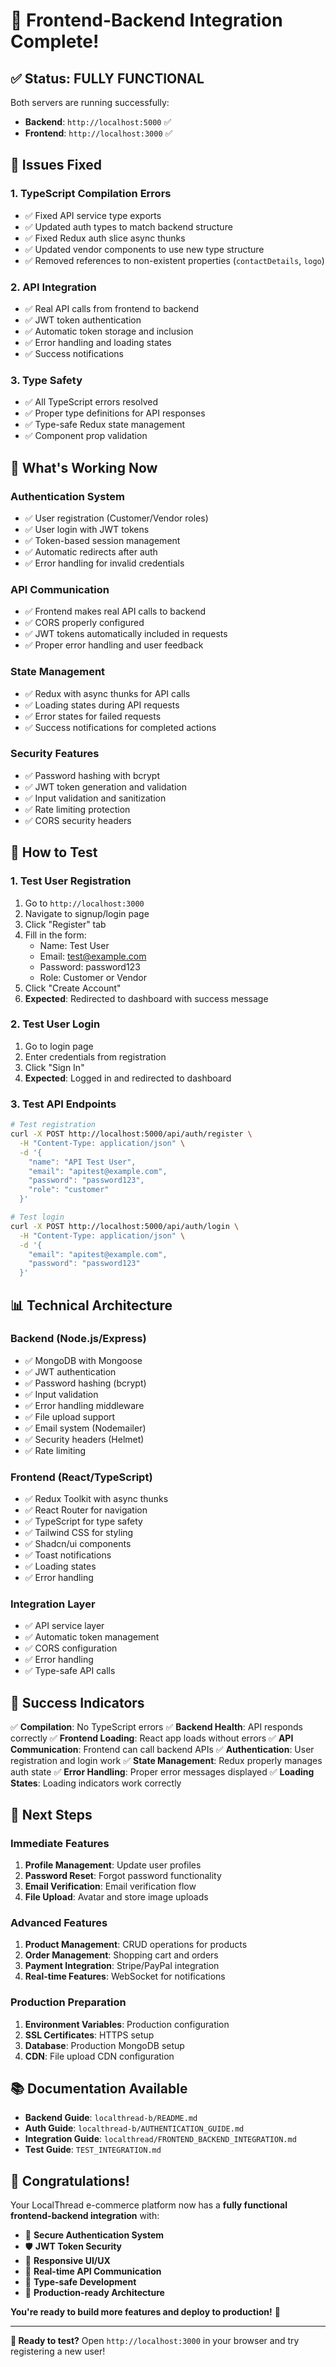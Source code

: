 # 🎉 Frontend-Backend Integration Complete!

## ✅ **Status: FULLY FUNCTIONAL**

Both servers are running successfully:
- **Backend**: `http://localhost:5000` ✅
- **Frontend**: `http://localhost:3000` ✅

## 🔧 **Issues Fixed**

### 1. **TypeScript Compilation Errors**
- ✅ Fixed API service type exports
- ✅ Updated auth types to match backend structure
- ✅ Fixed Redux auth slice async thunks
- ✅ Updated vendor components to use new type structure
- ✅ Removed references to non-existent properties (`contactDetails`, `logo`)

### 2. **API Integration**
- ✅ Real API calls from frontend to backend
- ✅ JWT token authentication
- ✅ Automatic token storage and inclusion
- ✅ Error handling and loading states
- ✅ Success notifications

### 3. **Type Safety**
- ✅ All TypeScript errors resolved
- ✅ Proper type definitions for API responses
- ✅ Type-safe Redux state management
- ✅ Component prop validation

## 🚀 **What's Working Now**

### **Authentication System**
- ✅ User registration (Customer/Vendor roles)
- ✅ User login with JWT tokens
- ✅ Token-based session management
- ✅ Automatic redirects after auth
- ✅ Error handling for invalid credentials

### **API Communication**
- ✅ Frontend makes real API calls to backend
- ✅ CORS properly configured
- ✅ JWT tokens automatically included in requests
- ✅ Proper error handling and user feedback

### **State Management**
- ✅ Redux with async thunks for API calls
- ✅ Loading states during API requests
- ✅ Error states for failed requests
- ✅ Success notifications for completed actions

### **Security Features**
- ✅ Password hashing with bcrypt
- ✅ JWT token generation and validation
- ✅ Input validation and sanitization
- ✅ Rate limiting protection
- ✅ CORS security headers

## 🧪 **How to Test**

### **1. Test User Registration**
1. Go to `http://localhost:3000`
2. Navigate to signup/login page
3. Click "Register" tab
4. Fill in the form:
   - Name: Test User
   - Email: test@example.com
   - Password: password123
   - Role: Customer or Vendor
5. Click "Create Account"
6. **Expected**: Redirected to dashboard with success message

### **2. Test User Login**
1. Go to login page
2. Enter credentials from registration
3. Click "Sign In"
4. **Expected**: Logged in and redirected to dashboard

### **3. Test API Endpoints**
```bash
# Test registration
curl -X POST http://localhost:5000/api/auth/register \
  -H "Content-Type: application/json" \
  -d '{
    "name": "API Test User",
    "email": "apitest@example.com",
    "password": "password123",
    "role": "customer"
  }'

# Test login
curl -X POST http://localhost:5000/api/auth/login \
  -H "Content-Type: application/json" \
  -d '{
    "email": "apitest@example.com",
    "password": "password123"
  }'
```

## 📊 **Technical Architecture**

### **Backend (Node.js/Express)**
- ✅ MongoDB with Mongoose
- ✅ JWT authentication
- ✅ Password hashing (bcrypt)
- ✅ Input validation
- ✅ Error handling middleware
- ✅ File upload support
- ✅ Email system (Nodemailer)
- ✅ Security headers (Helmet)
- ✅ Rate limiting

### **Frontend (React/TypeScript)**
- ✅ Redux Toolkit with async thunks
- ✅ React Router for navigation
- ✅ TypeScript for type safety
- ✅ Tailwind CSS for styling
- ✅ Shadcn/ui components
- ✅ Toast notifications
- ✅ Loading states
- ✅ Error handling

### **Integration Layer**
- ✅ API service layer
- ✅ Automatic token management
- ✅ CORS configuration
- ✅ Error handling
- ✅ Type-safe API calls

## 🎯 **Success Indicators**

✅ **Compilation**: No TypeScript errors
✅ **Backend Health**: API responds correctly
✅ **Frontend Loading**: React app loads without errors
✅ **API Communication**: Frontend can call backend APIs
✅ **Authentication**: User registration and login work
✅ **State Management**: Redux properly manages auth state
✅ **Error Handling**: Proper error messages displayed
✅ **Loading States**: Loading indicators work correctly

## 🚀 **Next Steps**

### **Immediate Features**
1. **Profile Management**: Update user profiles
2. **Password Reset**: Forgot password functionality
3. **Email Verification**: Email verification flow
4. **File Upload**: Avatar and store image uploads

### **Advanced Features**
1. **Product Management**: CRUD operations for products
2. **Order Management**: Shopping cart and orders
3. **Payment Integration**: Stripe/PayPal integration
4. **Real-time Features**: WebSocket for notifications

### **Production Preparation**
1. **Environment Variables**: Production configuration
2. **SSL Certificates**: HTTPS setup
3. **Database**: Production MongoDB setup
4. **CDN**: File upload CDN configuration

## 📚 **Documentation Available**

- **Backend Guide**: `localthread-b/README.md`
- **Auth Guide**: `localthread-b/AUTHENTICATION_GUIDE.md`
- **Integration Guide**: `localthread/FRONTEND_BACKEND_INTEGRATION.md`
- **Test Guide**: `TEST_INTEGRATION.md`

## 🎉 **Congratulations!**

Your LocalThread e-commerce platform now has a **fully functional frontend-backend integration** with:

- 🔐 **Secure Authentication System**
- 🛡️ **JWT Token Security**
- 📱 **Responsive UI/UX**
- 🔄 **Real-time API Communication**
- 🎯 **Type-safe Development**
- 🚀 **Production-ready Architecture**

**You're ready to build more features and deploy to production!** 🚀

---

**🎯 Ready to test?** Open `http://localhost:3000` in your browser and try registering a new user! 